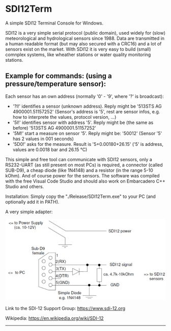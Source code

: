 # SDI12Term
A simple SDI12 Terminal Console for Windows. 
 
SDI12 is a very simple serial protocol (public domain), used widely for (slow) meteorological and hydrological sensors since 1988.
Data are transmitted in a human readable format (but may also secured with a CRC16) and a lot of sensors exist on the market. With SDI12 it is very easy to build (small) comnplex systems, like wheather stations or water quality monitoring stations.

## Example for commands: (using a pressure/temperature sensor): 
Each sensor has an own address (normally '0' - '9', where '?' is broadcast):
- '?I!'  identifies a sensor (unknown address). Reply might be '513STS AG  4900001.51157252<CR><LF>' (Sensor's address is '5', rest are sensor infos, e.g. how to interprete the values, protocol version, ...)
- '5I!'  identifies sensor with address '5'. Reply might be (the same as before) '513STS AG  4900001.51157252<CR><LF>'
- '5M!'  start a measure on sensor '5'. Reply might be: '50012<CR><LF>' (Sensor '5' has 2 values in 001 seconds)
- '5D0!'  asks for the measure. Result is '5+0.00180+26.15<CR><LF>' ('5' is address, values are 0.0018 bar and 26.15 °C)

This simple and free tool can communicate with SDI12 sensors, only a RS232-UART (as still present on most PCs) is required,
a connector (called SUB-D9), a cheap diode (like 1N4148) and a resistor (in the range 5-10 kOhm). And of course power for the sensors.
The software was compiled with the free Visual Code Studio and should also work on Embarcadero C++ Studio and others.

Installation: Simply copy the "./Release/SDI12Term.exe" to your PC (and optionally add it in PATH).
 
A very simple adapter:
 
!['Adapter'](./Img/connector.jpg "Adapter")


Link to the SDI-12 Support Group: https://www.sdi-12.org
 
Wikipedia: https://en.wikipedia.org/wiki/SDI-12

***
